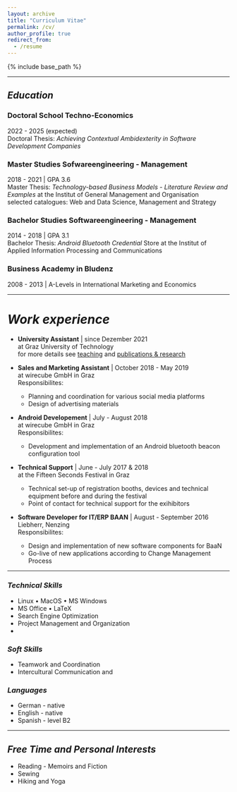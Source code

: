 ```yaml
---
layout: archive
title: "Curriculum Vitae"
permalink: /cv/
author_profile: true
redirect_from:
  - /resume
---
```


{% include base_path %}

---

## *Education*

### Doctoral School Techno-Economics
  2022 - 2025 (expected) <br />
  Doctoral Thesis: *Achieving Contextual Ambidexterity in Software Development Companies* 

### Master Studies Sofwareengineering - Management
  2018 - 2021 | GPA 3.6 <br />
  Master Thesis: *Technology-based Business Models - Literature Review and Examples* at the Institut of General Management and Organisation <br />
  selected catalogues: Web and Data Science, Management and Strategy

### Bachelor Studies Softwareengineering - Management
  2014 - 2018 | GPA 3.1 <br />
  Bachelor Thesis: *Android Bluetooth Credential* Store at the Institut of Applied Information Processing and Communications


### Business Academy in Bludenz
  2008 - 2013 | A-Levels in International Marketing and Economics

---

# *Work experience*

* **University Assistant** | since Dezember 2021 <br />
  at Graz University of Technology <br />
  for more details see [teaching](https://camillareis.github.io/teaching/) and [publications & research](https://camillareis.github.io/reserach-publications/)

* **Sales and Marketing Assistant** | October 2018 - May 2019 <br />
  at wirecube GmbH in Graz <br />
  Responsibilites:
  * Planning and coordination for various social media platforms 
  * Design of advertising materials


* **Android Developement** | July - August 2018 <br />
  at wirecube GmbH in Graz <br />
  Responsibilites:
  * Development and implementation of an Android bluetooth beacon configuration tool


* **Technical Support** | June - July 2017 & 2018 <br />
  at the Fifteen Seconds Festival in Graz <br />
  *  Technical set-up of registration booths, devices and technical equipment before and during the festival
  *  Point of contact for technical support for the exihibitors


* **Software Developer for IT/ERP BAAN** | August - September 2016 <br />
  Liebherr, Nenzing <br />
  Responsibilites:
  * Design and implementation of new software components for BaaN 
  * Go-live of new applications according to Change Management Process

---

### *Technical Skills*
  * Linux • MacOS • MS Windows
  * MS Office • LaTeX
  * Search Engine Optimization
  * Project Management and Organization
  * 

### *Soft Skills*
  * Teamwork and Coordination
  * Intercultural Communication and 

### *Languages*
  * German - native
  * English - native
  * Spanish - level B2


---

## *Free Time and Personal Interests*
  * Reading - Memoirs and Fiction
  * Sewing 
  * Hiking and Yoga


<!-- Publications
======
  <ul>{% for post in site.publications %}
    {% include archive-single-cv.html %}
  {% endfor %}</ul> -->
  
<!-- Talks
======
  <ul>{% for post in site.talks %}
    {% include archive-single-talk-cv.html %}
  {% endfor %}</ul> -->
  
<!-- Teaching
======
  <ul>{% for post in site.teaching %}
    {% include archive-single-cv.html %}
  {% endfor %}</ul> -->
  
<!-- Service and leadership
======
* Currently signed in to 43 different slack teams -->

